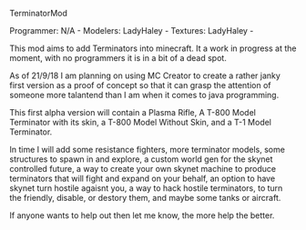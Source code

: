 TerminatorMod


Programmer: N/A - 
Modelers: LadyHaley - 
Textures: LadyHaley - 


This mod aims to add Terminators into minecraft.
It a work in progress at the moment, with no programmers it is in a bit of a dead spot.

As of 21/9/18 I am planning on using MC Creator to create a rather janky first version as a proof of concept so that it can grasp the attention of someone more talantend than I am when it comes to java programming.

This first alpha version will contain a Plasma Rifle, A T-800 Model Terminator with its skin, a T-800 Model Without Skin, and a T-1 Model Terminator.

In time I will add some resistance fighters, more terminator models, some structures to spawn in and explore, a custom world gen for the skynet controlled future, a way to create your own skynet machine to produce terminators that will fight and expand on your behalf, an option to have skynet turn hostile agaisnt you, a way to hack hostile terminators, to turn the friendly, disable, or destory them, and maybe some tanks or aircraft.

If anyone wants to help out then let me know, the more help the better.
